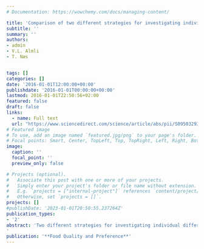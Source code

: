 ```yaml
---
# Documentation: https://wowchemy.com/docs/managing-content/

title: 'Comparison of two different strategies for investigating individual differences among consumers in choice experiments. A case study based on preferences for iced coffee in Norway'
subtitle: ''
summary: ''
authors:
- admin 
- V.L. Almli
- T. Næs


tags: []
categories: []
date: '2016-01-01T12:00:00+00:00'
publishdate: '2016-01-01T00:00:00+00:00'
lastmod: 2016-01-01T22:50:56+02:00
featured: false
draft: false
links: 
  - name: Full text
  url: "https://www.sciencedirect.com/science/article/abs/pii/S0950329316301434"
# Featured image
# To use, add an image named `featured.jpg/png` to your page's folder.
# Focal points: Smart, Center, TopLeft, Top, TopRight, Left, Right, BottomLeft, Bottom, BottomRight.
image:
  caption: ''
  focal_point: ''
  preview_only: false

# Projects (optional).
#   Associate this post with one or more of your projects.
#   Simply enter your project's folder or file name without extension.
#   E.g. `projects = ["internal-project"]` references `content/project/deep-learning/index.md`.
#   Otherwise, set `projects = []`.
projects: []
#publishDate: '2023-01-01T20:50:55.237264Z'
publication_types: 
- '2'
abstract: 'Two different strategies for investigating individual differences among consumers in choice experiments using the Mixed Logit Model are compared. The study is based on a consumer study of iced coffees in Norway. Consumers (n = 102) performed a choice task of twenty different iced coffee profiles varying in coffee type, production origin, calorie content and price following an orthogonal design. Consumer attributes, such as socio-demographics, attitudes and habits, were also collected. Choice data were first analyzed using the Mixed Logit Model and then two different approaches were adopted for investigating consumer attributes. The first strategy, called one-step strategy, includes the consumer attributes directly in the Mixed Logit Model. The second strategy, called multi-step strategy, combines different methods of analysis such as Mixed Logit Model based on the design factors only, followed by Principal Component Analysis and Partial Least Squares regression to study consumer attributes. The two approaches are compared in terms of data analysis methodologies, outcomes, practical issues, user friendliness, and interpretation. Overall, we think the multi-step strategy is the one to be preferred in most practical applications because of its flexibility and stronger exploratory capabilities.
'
publication: '**Food Quality and Preference**'
---
```

